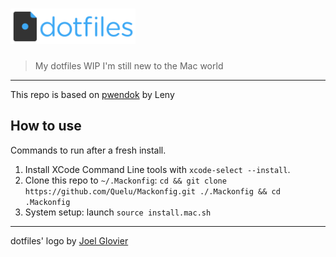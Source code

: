 # <img src="./dotfiles-logo.png" alt="dotfiles logo" width="200">


> My dotfiles
> WIP I'm still new to the Mac world 

* * *

This repo is based on [pwendok](https://github.com/leny/pwendok) by Leny

## How to use

Commands to run after a fresh install.  

1. Install XCode Command Line tools with `xcode-select --install`.
2. Clone this repo to `~/.Mackonfig`: `cd && git clone https://github.com/Quelu/Mackonfig.git ./.Mackonfig && cd .Mackonfig`
3. System setup: launch `source install.mac.sh`

* * *

dotfiles' logo by [Joel Glovier](https://github.com/jglovier/dotfiles-logo)
